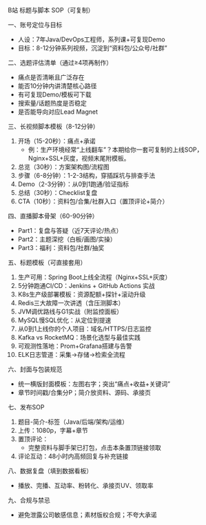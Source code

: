 B站 标题与脚本 SOP（可复制）

一、账号定位与目标
- 人设：7年Java/DevOps工程师，系列课+可复现Demo
- 目标：8-12分钟系列视频，沉淀到“资料包/公众号/社群”

二、选题评估清单（通过≥4项再制作）
- 痛点是否清晰且广泛存在
- 能否10分钟内讲清楚核心路径
- 有可复现Demo/模板可下载
- 搜索量/话题热度是否稳定
- 是否能导向对应Lead Magnet

三、长视频脚本模板（8-12分钟）
1) 开场（15-20秒）：痛点+承诺
   - 例：生产环境经常“上线翻车”？本期给你一套可复制的上线SOP，Nginx+SSL+灰度，视频末尾附模板。
2) 总览（30秒）：方案架构图/流程图
3) 步骤（6-8分钟）：1-2-3结构，穿插踩坑与排查手法
4) Demo（2-3分钟）：从0到1跑通/验证指标
5) 总结（30秒）：Checklist复盘
6) CTA（10秒）：资料包/合集/社群入口（置顶评论+简介）

四、直播脚本骨架（60-90分钟）
- Part1：复盘与答疑（近7天评论/热点）
- Part2：主题深挖（白板/画图/实操）
- Part3：福利：资料包/社群/抽奖

五、标题模板（可直接套用）
1. 生产可用：Spring Boot上线全流程（Nginx+SSL+灰度）
2. 5分钟跑通CI/CD：Jenkins + GitHub Actions 实战
3. K8s生产级部署模板：资源配额+探针+滚动升级
4. Redis三大故障一次讲透（含压测脚本）
5. JVM调优路线与G1实战（附监控面板）
6. MySQL慢SQL优化：从定位到提速
7. 从0到1上线你的个人项目：域名/HTTPS/日志监控
8. Kafka vs RocketMQ：场景化选型与最佳实践
9. 可观测性落地：Prom+Grafana搭建与告警
10. ELK日志管道：采集→存储→检索全流程

六、封面与包装规范
- 统一横版封面模板：左图右字；突出“痛点+收益+关键词”
- 章节时间戳/合集分P；简介放资料、源码、承接页

七、发布SOP
1) 题目-简介-标签（Java/后端/架构/运维）
2) 上传：1080p，字幕+章节
3) 置顶评论：
   - 完整资料与脚手架已打包，点击本条置顶链接领取
4) 评论互动：48小时内高频回复与补充链接

八、数据复盘（填到数据看板）
- 播放、完播、互动率、粉转化、承接页UV、领取率

九、合规与禁忌
- 避免泄露公司敏感信息；素材版权合规；不夸大承诺


